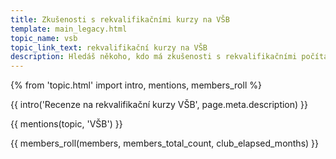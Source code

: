 ```yaml
---
title: Zkušenosti s rekvalifikačními kurzy na VŠB
template: main_legacy.html
topic_name: vsb
topic_link_text: rekvalifikační kurzy na VŠB
description: Hledáš někoho, kdo má zkušenosti s rekvalifikačními počítačovými kurzy na VŠB-TU? Má smysl se na ně hlásit?
---
```

{% from 'topic.html' import intro, mentions, members_roll %}

{{ intro('Recenze na rekvalifikační kurzy VŠB', page.meta.description) }}

{{ mentions(topic, 'VŠB') }}

{{ members_roll(members, members_total_count, club_elapsed_months) }}
